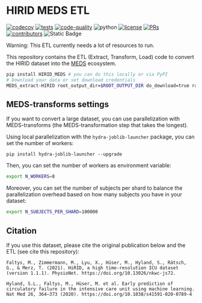 # HIRID MEDS ETL

[![codecov](https://codecov.io/gh/mmcdermott/ETL_MEDS_Template/graph/badge.svg?token=RW6JXHNT0W)](https://codecov.io/gh/mmcdermott/ETL_MEDS_Template)
[![tests](https://github.com/mmcdermott/ETL_MEDS_Template/actions/workflows/tests.yaml/badge.svg)](https://github.com/mmcdermott/ETL_MEDS_Template/actions/workflows/tests.yml)
[![code-quality](https://github.com/mmcdermott/ETL_MEDS_Template/actions/workflows/code-quality-main.yaml/badge.svg)](https://github.com/mmcdermott/ETL_MEDS_Template/actions/workflows/code-quality-main.yaml)
![python](https://img.shields.io/badge/-Python_3.11-blue?logo=python&logoColor=white)
[![license](https://img.shields.io/badge/License-MIT-green.svg?labelColor=gray)](https://github.com/mmcdermott/ETL_MEDS_Template#license)
[![PRs](https://img.shields.io/badge/PRs-welcome-brightgreen.svg)](https://github.com/mmcdermott/ETL_MEDS_Template/pulls)
[![contributors](https://img.shields.io/github/contributors/mmcdermott/ETL_MEDS_Template.svg)](https://github.com/mmcdermott/ETL_MEDS_Template/graphs/contributors)
![Static Badge](https://img.shields.io/badge/MEDS-0.3.3-blue)

Warning: This ETL currently needs a lot of resources to run.

This repository contains the ETL (Extract, Transform, Load) code to convert the HIRID dataset
into the [MEDS](https://medical-event-data-standard.github.io/) ecosystem.

```bash
pip install HIRID_MEDS # you can do this locally or via PyPI
# Download your data or set download credentials
MEDS_extract-HIRID root_output_dir=$ROOT_OUTPUT_DIR do_download=true raw_input_dir=$RAW_INPUT_DIR
```

## MEDS-transforms settings

If you want to convert a large dataset, you can use parallelization with MEDS-transforms
(the MEDS-transformation step that takes the longest).

Using local parallelization with the `hydra-joblib-launcher` package, you can set the number of workers:

```
pip install hydra-joblib-launcher --upgrade
```

Then, you can set the number of workers as environment variable:

```bash
export N_WORKERS=8
```

Moreover, you can set the number of subjects per shard to balance the parallelization overhead based on how many
subjects you have in your dataset:

```bash
export N_SUBJECTS_PER_SHARD=100000
```

## Citation

If you use this dataset, please cite the original publication below and the ETL (see cite this repository):

```
Faltys, M., Zimmermann, M., Lyu, X., Hüser, M., Hyland, S., Rätsch, G., & Merz, T. (2021). HiRID, a high time-resolution ICU dataset (version 1.1.1). PhysioNet. https://doi.org/10.13026/nkwc-js72.

Hyland, S.L., Faltys, M., Hüser, M. et al. Early prediction of circulatory failure in the intensive care unit using machine learning. Nat Med 26, 364–373 (2020). https://doi.org/10.1038/s41591-020-0789-4
```
